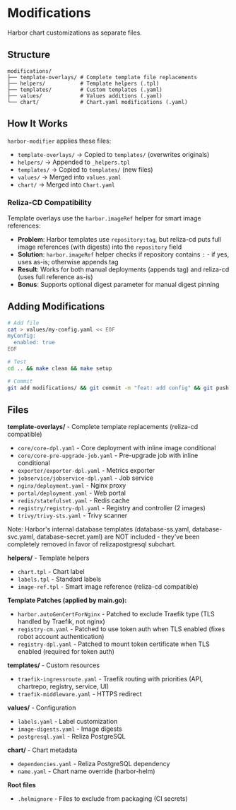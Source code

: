 # Modifications

Harbor chart customizations as separate files.

## Structure

```
modifications/
├── template-overlays/ # Complete template file replacements
├── helpers/           # Template helpers (.tpl)
├── templates/         # Custom templates (.yaml)
├── values/            # Values additions (.yaml)
└── chart/             # Chart.yaml modifications (.yaml)
```

## How It Works

`harbor-modifier` applies these files:
- `template-overlays/` → Copied to `templates/` (overwrites originals)
- `helpers/` → Appended to `_helpers.tpl`
- `templates/` → Copied to `templates/` (new files)
- `values/` → Merged into `values.yaml`
- `chart/` → Merged into `Chart.yaml`

### Reliza-CD Compatibility

Template overlays use the `harbor.imageRef` helper for smart image references:
- **Problem**: Harbor templates use `repository:tag`, but reliza-cd puts full image references (with digests) into the `repository` field
- **Solution**: `harbor.imageRef` helper checks if repository contains `:` - if yes, uses as-is; otherwise appends tag
- **Result**: Works for both manual deployments (appends tag) and reliza-cd (uses full reference as-is)
- **Bonus**: Supports optional digest parameter for manual digest pinning

## Adding Modifications

```bash
# Add file
cat > values/my-config.yaml << EOF
myConfig:
  enabled: true
EOF

# Test
cd .. && make clean && make setup

# Commit
git add modifications/ && git commit -m "feat: add config" && git push
```

## Files

**template-overlays/** - Complete template replacements (reliza-cd compatible)
- `core/core-dpl.yaml` - Core deployment with inline image conditional
- `core/core-pre-upgrade-job.yaml` - Pre-upgrade job with inline conditional
- `exporter/exporter-dpl.yaml` - Metrics exporter
- `jobservice/jobservice-dpl.yaml` - Job service
- `nginx/deployment.yaml` - Nginx proxy
- `portal/deployment.yaml` - Web portal
- `redis/statefulset.yaml` - Redis cache
- `registry/registry-dpl.yaml` - Registry and controller (2 images)
- `trivy/trivy-sts.yaml` - Trivy scanner

Note: Harbor's internal database templates (database-ss.yaml, database-svc.yaml, database-secret.yaml) 
are NOT included - they've been completely removed in favor of relizapostgresql subchart.

**helpers/** - Template helpers
- `chart.tpl` - Chart label
- `labels.tpl` - Standard labels
- `image-ref.tpl` - Smart image reference (reliza-cd compatible)

**Template Patches (applied by main.go):**
- `harbor.autoGenCertForNginx` - Patched to exclude Traefik type (TLS handled by Traefik, not nginx)
- `registry-cm.yaml` - Patched to use token auth when TLS enabled (fixes robot account authentication)
- `registry-dpl.yaml` - Patched to mount token certificate when TLS enabled (required for token auth)

**templates/** - Custom resources
- `traefik-ingressroute.yaml` - Traefik routing with priorities (API, chartrepo, registry, service, UI)
- `traefik-middleware.yaml` - HTTPS redirect

**values/** - Configuration
- `labels.yaml` - Label customization
- `image-digests.yaml` - Image digests
- `postgresql.yaml` - Reliza PostgreSQL

**chart/** - Chart metadata
- `dependencies.yaml` - Reliza PostgreSQL dependency
- `name.yaml` - Chart name override (harbor-helm)

**Root files**
- `.helmignore` - Files to exclude from packaging (CI secrets)
